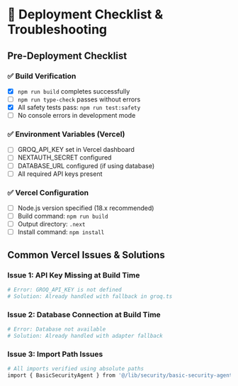 # 🚀 Deployment Checklist & Troubleshooting

## Pre-Deployment Checklist

### ✅ Build Verification
- [x] `npm run build` completes successfully
- [ ] `npm run type-check` passes without errors  
- [x] All safety tests pass: `npm run test:safety`
- [ ] No console errors in development mode

### ✅ Environment Variables (Vercel)
- [ ] GROQ_API_KEY set in Vercel dashboard
- [ ] NEXTAUTH_SECRET configured
- [ ] DATABASE_URL configured (if using database)
- [ ] All required API keys present

### ✅ Vercel Configuration
- [ ] Node.js version specified (18.x recommended)
- [ ] Build command: `npm run build`
- [ ] Output directory: `.next`
- [ ] Install command: `npm install`

## Common Vercel Issues & Solutions

### Issue 1: API Key Missing at Build Time
```bash
# Error: GROQ_API_KEY is not defined
# Solution: Already handled with fallback in groq.ts
```

### Issue 2: Database Connection at Build Time
```bash
# Error: Database not available
# Solution: Already handled with adapter fallback
```

### Issue 3: Import Path Issues
```bash
# All imports verified using absolute paths
import { BasicSecurityAgent } from '@/lib/security/basic-security-agent';
```